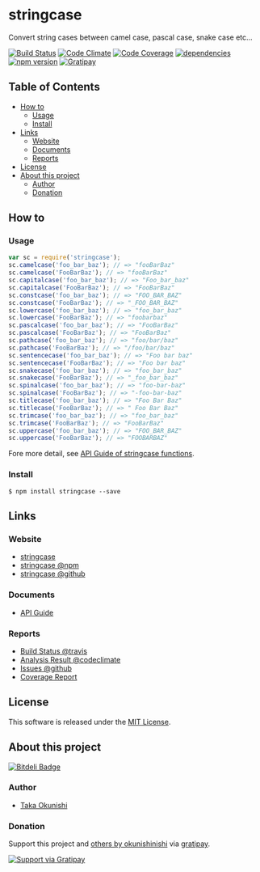 stringcase
=====

Convert string cases between camel case, pascal case, snake case etc...

<!-- Badge start -->

[![Build Status][my_travis_badge_url]][my_travis_url]
[![Code Climate][my_codeclimate_badge_url]][my_codeclimate_url]
[![Code Coverage][my_codeclimate_coverage_badge_url]][my_codeclimate_url]
[![dependencies][my_gemnasium_badge_url]][my_gemnasium_url]
[![npm version][my_npm_budge_url]][my_npm_url]
[![Gratipay][my_gratipay_budge_url]][my_gratipay_url]

<!-- Badge end -->


<!-- Table start -->

Table of Contents
-----
- [How to](#01-howto)
    - [Usage](#01-howto--usage)
    - [Install](#01-howto--install)
- [Links](#09-links)
    - [Website](#09-links--website)
    - [Documents](#09-links--documents)
    - [Reports](#09-links--reports)
- [License](#10-license)
- [About this project](#11-project)
    - [Author](#11-project--author)
    - [Donation](#11-project--donation)

<!-- Table end -->


<!-- Sections start -->

<a name="01-howto"></a>
How to
-------

<a name="01-howto--usage"></a>
### Usage


```Javascript
var sc = require('stringcase');
sc.camelcase('foo_bar_baz'); // => "fooBarBaz" 
sc.camelcase('FooBarBaz'); // => "fooBarBaz" 
sc.capitalcase('foo_bar_baz'); // => "Foo_bar_baz" 
sc.capitalcase('FooBarBaz'); // => "FooBarBaz" 
sc.constcase('foo_bar_baz'); // => "FOO_BAR_BAZ" 
sc.constcase('FooBarBaz'); // => "_FOO_BAR_BAZ" 
sc.lowercase('foo_bar_baz'); // => "foo_bar_baz" 
sc.lowercase('FooBarBaz'); // => "foobarbaz" 
sc.pascalcase('foo_bar_baz'); // => "FooBarBaz" 
sc.pascalcase('FooBarBaz'); // => "FooBarBaz" 
sc.pathcase('foo_bar_baz'); // => "foo/bar/baz" 
sc.pathcase('FooBarBaz'); // => "/foo/bar/baz" 
sc.sentencecase('foo_bar_baz'); // => "Foo bar baz" 
sc.sentencecase('FooBarBaz'); // => "Foo bar baz" 
sc.snakecase('foo_bar_baz'); // => "foo_bar_baz" 
sc.snakecase('FooBarBaz'); // => "_foo_bar_baz" 
sc.spinalcase('foo_bar_baz'); // => "foo-bar-baz" 
sc.spinalcase('FooBarBaz'); // => "-foo-bar-baz" 
sc.titlecase('foo_bar_baz'); // => "Foo Bar Baz" 
sc.titlecase('FooBarBaz'); // => " Foo Bar Baz" 
sc.trimcase('foo_bar_baz'); // => "foo_bar_baz" 
sc.trimcase('FooBarBaz'); // => "FooBarBaz" 
sc.uppercase('foo_bar_baz'); // => "FOO_BAR_BAZ" 
sc.uppercase('FooBarBaz'); // => "FOOBARBAZ" 

```

Fore more detail, see [API Guide of stringcase functions][my_lib_apiguide_url].


<a name="01-howto--install"></a>
### Install

```
$ npm install stringcase --save
```

<a name="09-links"></a>
Links
------

<a name="09-links--website"></a>
### Website

+ [stringcase](https://github.com/okunishinishi/stringcase#readme)
+ [stringcase @npm][my_npm_url]
+ [stringcase @github][my_repo_url]


<a name="09-links--documents"></a>
### Documents

+ [API Guide][my_apiguide_url]

<a name="09-links--reports"></a>
### Reports

+ [Build Status @travis][my_travis_url]
+ [Analysis Result @codeclimate][my_codeclimate_url]
+ [Issues @github](https://github.com/okunishinishi/stringcase/issues)
+ [Coverage Report][my_coverage_url]

<a name="10-license"></a>
License
-------
This software is released under the [MIT License][my_license_url].

<a name="11-project"></a>
About this project
--------

[![Bitdeli Badge][my_bitdeli_badge_url]][bitdeli_url]

<a name="11-project--author"></a>
### Author

+ [Taka Okunishi](http://okunishitaka.com)

<a name="11-project--donation"></a>
### Donation

Support this project and [others by okunishinishi][my_gratipay_url] via [gratipay][my_gratipay_url].

[<img src="https://cdn.rawgit.com/gratipay/gratipay-badge/2.3.0/dist/gratipay.svg" alt="Support via Gratipay"/>][my_gratipay_url]


<!-- Sections end -->


<!-- Links start -->

[nodejs_url]: http://nodejs.org/
[npm_url]: https://www.npmjs.com/
[nvm_url]: https://github.com/creationix/nvm
[bitdeli_url]: https://bitdeli.com/free
[my_bitdeli_badge_url]: https://d2weczhvl823v0.cloudfront.net/okunishinishi/stringcase/trend.png
[my_repo_url]: https://github.com/okunishinishi/stringcase
[my_travis_url]: http://travis-ci.org/okunishinishi/stringcase
[my_travis_badge_url]: http://img.shields.io/travis/okunishinishi/stringcase.svg?style=flat
[my_license_url]: https://github.com/okunishinishi/stringcase/blob/master/LICENSE
[my_codeclimate_url]: http://codeclimate.com/github/okunishinishi/stringcase
[my_codeclimate_badge_url]: http://img.shields.io/codeclimate/github/okunishinishi/stringcase.svg?style=flat
[my_codeclimate_coverage_badge_url]: http://img.shields.io/codeclimate/coverage/github/okunishinishi/stringcase.svg?style=flat
[my_apiguide_url]: http://okunishinishi.github.io/stringcase/apiguide/module-stringcase.html
[my_lib_apiguide_url]: http://okunishinishi.github.io/stringcase/apiguide/module-stringcase_lib.html
[my_coverage_url]: http://okunishinishi.github.io/stringcase/coverage/lcov-report
[my_coverage_report_url]: http://okunishinishi.github.io/stringcase/coverage/lcov-report/
[my_gratipay_url]: https://gratipay.com/okunishinishi/
[my_gratipay_budge_url]: http://img.shields.io/gratipay/okunishinishi.svg?style=flat
[my_npm_url]: http://www.npmjs.org/package/stringcase
[my_npm_budge_url]: http://img.shields.io/npm/v/stringcase.svg?style=flat
[my_tag_url]: http://github.com/okunishinishi/stringcase/releases/tag/
[my_tag_badge_url]: http://img.shields.io/github/tag/okunishinishi/stringcase.svg?style=flat
[my_gemnasium_url]: http://gemnasium.com/okunishinishi/stringcase
[my_gemnasium_badge_url]: http://img.shields.io/gemnasium/okunishinishi/stringcase.svg?style=flat

<!-- Links end-->

